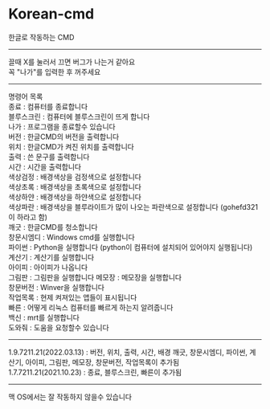 # Korean-cmd
한글로 작동하는 CMD
_____________________
끌때 X를 눌러서 끄면 버그가 나는거 같아요\
꼭 "나가"를 입력한 후 꺼주세요
_____________________
명령어 목록\
종료 : 컴퓨터를 종료합니다\
블루스크린 : 컴퓨터에 블루스크린이 뜨게 합니다\
나가 : 프로그램을 종료할수 있습니다\
버전 : 한글CMD의 버전을 출력합니다\
위치 : 한글CMD가 켜진 위치를 출력합니다\
출력 : 쓴 문구를 출력합니다\
시간 : 시간을 출력합니다\
색상검정 : 배경색상을 검정색으로 설정합니다\
색상초록 : 배경색상을 초록색으로 설정합니다\
색상하얀 : 배경색상을 하얀색으로 설정합니다\
색상파란 : 배경색상을 블루라이트가 많이 나오는 파란색으로 설정합니다 (gohefd321 이 하라고 함)\
깨긋 : 한글CMD를 청소합니다\
창문시엠디 : Windows cmd를 실행합니다\
파이썬 : Python을 실행합니다 (python이 컴퓨터에 설치되어 있어야지 실행됩니다)\
계산기 : 계산기를 실행합니다\
아이피 : 아이피가 나옵니다\
그림판 : 그림판을 실행합니다
메모장 : 메모장을 실행합니다\
창문버전 : Winver을 실행합니다\
작업목록 : 현제 켜져있는 앱들이 표시됩니다\
빠른 : 어떻게 리눅스 컴퓨터를 빠르게 하는지 알려줍니다\
백신 : mrt를 실행합니다\
도와줘 : 도움을 요청할수 있습니다
_____________________
1.9.7211.21(2022.03.13) : 버전, 위치, 출력, 시간, 배경 깨긋, 창문시엠디, 파이썬, 계산기, 아이피, 그림판, 메모장, 창문버전, 작업목록이 추가됨\
1.7.7211.21(2021.10.23) : 종료, 블루스크린, 빠른이 추가됨
_____________________
맥 OS에서는 잘 작동하지 않을수 있습니다
